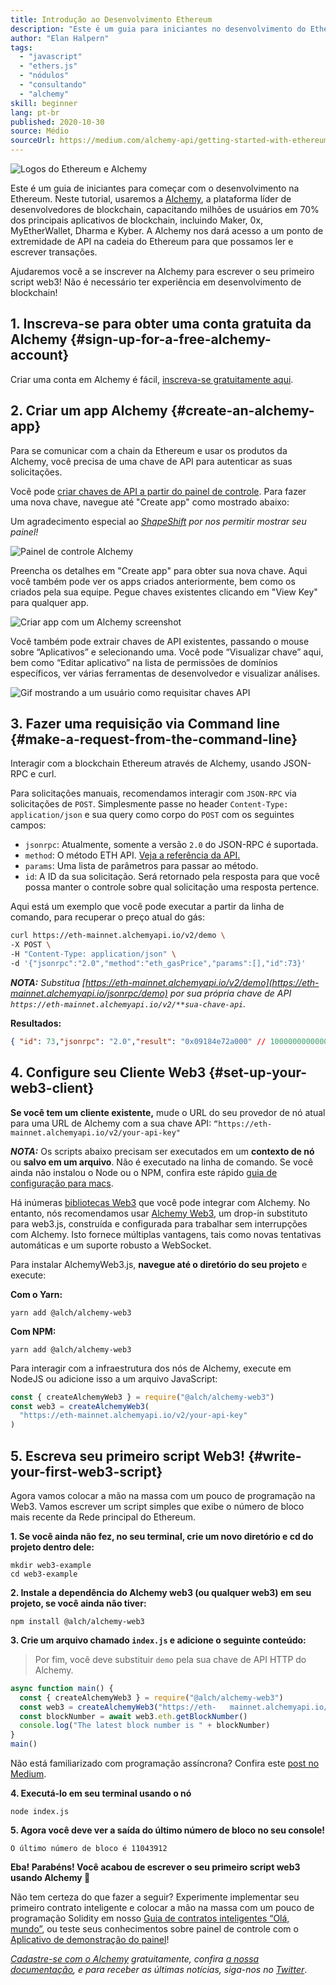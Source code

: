 ```yaml
---
title: Introdução ao Desenvolvimento Ethereum
description: "Este é um guia para iniciantes no desenvolvimento do Ethereum. Iremos levá-lo desde a criação de um endpoint de API, para fazer uma solicitação de linha de comando, para escrever seu primeiro script web3! Não é necessário ter experiência em desenvolvimento de blockchain!"
author: "Elan Halpern"
tags:
  - "javascript"
  - "ethers.js"
  - "nódulos"
  - "consultando"
  - "alchemy"
skill: beginner
lang: pt-br
published: 2020-10-30
source: Médio
sourceUrl: https://medium.com/alchemy-api/getting-started-with-ethereum-development-using-alchemy-c3d6a45c567f
---
```


![Logos do Ethereum e Alchemy](./ethereum-alchemy.png)

Este é um guia de iniciantes para começar com o desenvolvimento na Ethereum. Neste tutorial, usaremos a [Alchemy](https://alchemyapi.io/), a plataforma líder de desenvolvedores de blockchain, capacitando milhões de usuários em 70% dos principais aplicativos de blockchain, incluindo Maker, 0x, MyEtherWallet, Dharma e Kyber. A Alchemy nos dará acesso a um ponto de extremidade de API na cadeia do Ethereum para que possamos ler e escrever transações.

Ajudaremos você a se inscrever na Alchemy para escrever o seu primeiro script web3! Não é necessário ter experiência em desenvolvimento de blockchain!

## 1. Inscreva-se para obter uma conta gratuita da Alchemy {#sign-up-for-a-free-alchemy-account}

Criar uma conta em Alchemy é fácil, [inscreva-se gratuitamente aqui](https://auth.alchemyapi.io/signup).

## 2. Criar um app Alchemy {#create-an-alchemy-app}

Para se comunicar com a chain da Ethereum e usar os produtos da Alchemy, você precisa de uma chave de API para autenticar as suas solicitações.

Você pode [criar chaves de API a partir do painel de controle](http://dashboard.alchemyapi.io/). Para fazer uma nova chave, navegue até "Create app" como mostrado abaixo:

Um agradecimento especial ao [_ShapeShift_](https://shapeshift.com/) _por nos permitir mostrar seu painel!_

![Painel de controle Alchemy](./alchemy-dashboard.png)

Preencha os detalhes em "Create app" para obter sua nova chave. Aqui você também pode ver os apps criados anteriormente, bem como os criados pela sua equipe. Pegue chaves existentes clicando em "View Key" para qualquer app.

![Criar app com um Alchemy screenshot](./create-app.png)

Você também pode extrair chaves de API existentes, passando o mouse sobre “Aplicativos” e selecionando uma. Você pode “Visualizar chave” aqui, bem como “Editar aplicativo” na lista de permissões de domínios específicos, ver várias ferramentas de desenvolvedor e visualizar análises.

![Gif mostrando a um usuário como requisitar chaves API](./pull-api-keys.gif)

## 3. Fazer uma requisição via Command line {#make-a-request-from-the-command-line}

Interagir com a blockchain Ethereum através de Alchemy, usando JSON-RPC e curl.

Para solicitações manuais, recomendamos interagir com `JSON-RPC` via solicitações de `POST`. Simplesmente passe no header `Content-Type: application/json` e sua query como corpo do `POST` com os seguintes campos:

- `jsonrpc`: Atualmente, somente a versão `2.0` do JSON-RPC é suportada.
- `method`: O método ETH API. [Veja a referência da API.](https://docs.alchemyapi.io/documentation/alchemy-api-reference/json-rpc)
- `params`: Uma lista de parâmetros para passar ao método.
- `id`: A ID da sua solicitação. Será retornado pela resposta para que você possa manter o controle sobre qual solicitação uma resposta pertence.

Aqui está um exemplo que você pode executar a partir da linha de comando, para recuperar o preço atual do gás:

```bash
curl https://eth-mainnet.alchemyapi.io/v2/demo \
-X POST \
-H "Content-Type: application/json" \
-d '{"jsonrpc":"2.0","method":"eth_gasPrice","params":[],"id":73}'
```

_**NOTA:** Substitua [https://eth-mainnet.alchemyapi.io/v2/demo](https://eth-mainnet.alchemyapi.io/jsonrpc/demo) por sua própria chave de API `https://eth-mainnet.alchemyapi.io/v2/**sua-chave-api`._

**Resultados:**

```json
{ "id": 73,"jsonrpc": "2.0","result": "0x09184e72a000" // 10000000000000 }
```

## 4. Configure seu Cliente Web3 {#set-up-your-web3-client}

**Se você tem um cliente existente,** mude o URL do seu provedor de nó atual para uma URL de Alchemy com a sua chave API: `“https://eth-mainnet.alchemyapi.io/v2/your-api-key"`

**_NOTA:_** Os scripts abaixo precisam ser executados em um **contexto de nó** ou **salvo em um arquivo**. Não é executado na linha de comando. Se você ainda não instalou o Node ou o NPM, confira este rápido [guia de configuração para macs](https://app.gitbook.com/@alchemyapi/s/alchemy/guides/alchemy-for-macs).

Há inúmeras [bibliotecas Web3](https://docs.alchemyapi.io/guides/getting-started#other-web3-libraries) que você pode integrar com Alchemy. No entanto, nós recomendamos usar [Alchemy Web3](https://docs.alchemy.com/reference/api-overview), um drop-in substituto para web3.js, construída e configurada para trabalhar sem interrupções com Alchemy. Isto fornece múltiplas vantagens, tais como novas tentativas automáticas e um suporte robusto a WebSocket.

Para instalar AlchemyWeb3.js, **navegue até o diretório do seu projeto** e execute:

**Com o Yarn:**

```
yarn add @alch/alchemy-web3
```

**Com NPM:**

```
yarn add @alch/alchemy-web3
```

Para interagir com a infraestrutura dos nós de Alchemy, execute em NodeJS ou adicione isso a um arquivo JavaScript:

```js
const { createAlchemyWeb3 } = require("@alch/alchemy-web3")
const web3 = createAlchemyWeb3(
  "https://eth-mainnet.alchemyapi.io/v2/your-api-key"
)
```

## 5. Escreva seu primeiro script Web3! {#write-your-first-web3-script}

Agora vamos colocar a mão na massa com um pouco de programação na Web3. Vamos escrever um script simples que exibe o número de bloco mais recente da Rede principal do Ethereum.

**1. Se você ainda não fez, no seu terminal, crie um novo diretório e cd do projeto dentro dele:**

```
mkdir web3-example
cd web3-example
```

**2. Instale a dependência do Alchemy web3 (ou qualquer web3) em seu projeto, se você ainda não tiver:**

```
npm install @alch/alchemy-web3
```

**3. Crie um arquivo chamado `index.js` e adicione o seguinte conteúdo:**

> Por fim, você deve substituir `demo` pela sua chave de API HTTP do Alchemy.

```js
async function main() {
  const { createAlchemyWeb3 } = require("@alch/alchemy-web3")
  const web3 = createAlchemyWeb3("https://eth-   mainnet.alchemyapi.io/v2/demo")
  const blockNumber = await web3.eth.getBlockNumber()
  console.log("The latest block number is " + blockNumber)
}
main()
```

Não está familiarizado com programação assíncrona? Confira este [post no Medium](https://medium.com/better-programming/understanding-async-await-in-javascript-1d81bb079b2c).

**4. Executá-lo em seu terminal usando o nó**

```
node index.js
```

**5. Agora você deve ver a saída do último número de bloco no seu console!**

```
O último número de bloco é 11043912
```

**Eba! Parabéns! Você acabou de escrever o seu primeiro script web3 usando Alchemy 🎉**

Não tem certeza do que fazer a seguir? Experimente implementar seu primeiro contrato inteligente e colocar a mão na massa com um pouco de programação Solidity em nosso [Guia de contratos inteligentes “Olá, mundo”](https://docs.alchemyapi.io/tutorials/hello-world-smart-contract), ou teste seus conhecimentos sobre painel de controle com o [Aplicativo de demonstração do painel](https://docs.alchemyapi.io/tutorials/demo-app)!

_[Cadastre-se com o Alchemy](https://auth.alchemyapi.io/signup) gratuitamente, confira [a nossa documentação](https://docs.alchemyapi.io/), e para receber as últimas notícias, siga-nos no [Twitter](https://twitter.com/AlchemyPlatform)_.
